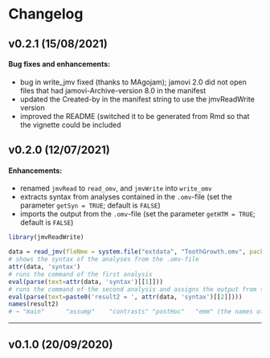 # Changelog

## v0.2.1 (15/08/2021)

#### Bug fixes and enhancements:
- bug in write_jmv fixed (thanks to MAgojam); jamovi 2.0 did not open files that had jamovi-Archive-version 8.0 in the manifest
- updated the Created-by in the manifest string to use the jmvReadWrite version
- improved the README (switched it to be generated from Rmd so that the vignette could be included


## v0.2.0 (12/07/2021)

#### Enhancements:

- renamed `jmvRead` to `read_omv`, and `jmvWrite` into `write_omv`
- extracts syntax from analyses contained in the `.omv`-file (set the parameter `getSyn = TRUE`; default is `FALSE`)
- imports the output from the `.omv`-file (set the parameter `getHTM = TRUE`; default is `FALSE`)

```R
library(jmvReadWrite)

data = read_jmv(fleNme = system.file("extdata", "ToothGrowth.omv", package = "jmvReadWrite"), getSyn = TRUE)
# shows the syntax of the analyses from the .omv-file
attr(data, 'syntax')
# runs the command of the first analysis
eval(parse(text=attr(data, 'syntax')[[1]]))
# runs the command of the second analysis and assigns the output from that analysis to the variable result2
eval(parse(text=paste0('result2 = ', attr(data, 'syntax')[[2]])))
names(result2)
# → "main"      "assump"    "contrasts" "postHoc"   "emm" (the names of the five output tables)
```

---

## v0.1.0 (20/09/2020)

